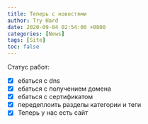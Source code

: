 ```yaml
---
title: Теперь с новостями
author: Try Hard
date: 2020-09-04 02:54:00 +0800
categories: [News]
tags: [Site]
toc: false
---
```


Статус работ:
- [x] ебаться с dns
- [x] ебаться с получением домена
- [x] ебаться с сертификатом
- [x] передеплоить разделы категории и теги
- [x] Теперь у нас есть сайт 
